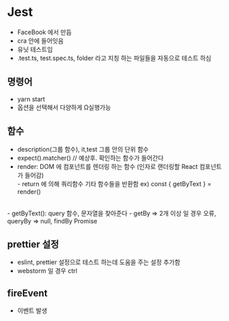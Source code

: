 # Jest

- FaceBook 에서 만듬
- cra 안에 들어잇음
- 유닛 테스트임
- .test.ts, test.spec.ts, folder 라고 지칭 하는 파일들을 자동으로 테스트 하심

## 명령어

- yarn start
- 옵션을 선택해서 다양하게 Ω실행가능

## 함수

- description(그룹 함수), it,test 그룹 안의 단위 함수
- expect().matcher() // 예상후. 확인하는 함수가 들어간다
- render: DOM 에 컴포넌트를 렌더링 하는 함수 (인자로 랜더링할 React 컴포넌트가 들어감)
 <br> - return 에 의해 쿼리함수 기타 함수들을 반환함 ex) const { getByText } = render(<App />) 
 <br> 
- getByText(): query 함수, 문자열을 찾아준다
- getBy => 2개 이상 일 경우 오류, queryBy => null, findBy Promise 

## prettier 설정
 - eslint, prettier 설정으로 테스트 하는데 도움을 주는 설정 추가함
 - webstorm 일 경우 ctrl 

## fireEvent

 - 이벤트 발생